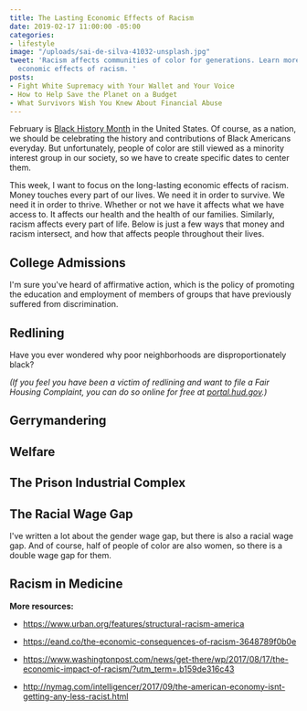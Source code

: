 ```yaml
---
title: The Lasting Economic Effects of Racism
date: 2019-02-17 11:00:00 -05:00
categories:
- lifestyle
image: "/uploads/sai-de-silva-41032-unsplash.jpg"
tweet: 'Racism affects communities of color for generations. Learn more about the
  economic effects of racism. '
posts:
- Fight White Supremacy with Your Wallet and Your Voice
- How to Help Save the Planet on a Budget
- What Survivors Wish You Knew About Financial Abuse
---
```


February is [Black History Month](https://www.africanamericanhistorymonth.gov/) in the United States. Of course, as a nation, we should be celebrating the history and contributions of Black Americans everyday. But unfortunately, people of color are still viewed as a minority interest group in our society, so we have to create specific dates to center them. 

This week, I want to focus on the long-lasting economic effects of racism. Money touches every part of our lives. We need it in order to survive. We need it in order to thrive. Whether or not we have it affects what we have access to. It affects our health and the health of our families.  Similarly, racism affects every part of life. Below is just a few ways that money and racism intersect, and how that affects people throughout their lives. 

## College Admissions

I'm sure you've heard of affirmative action, which is the policy of promoting the education and employment of members of groups that have previously suffered from discrimination. 

## Redlining

Have you ever wondered why poor neighborhoods are disproportionately black? 

*(If you feel you have been a victim of redlining and want to file a Fair Housing Complaint, you can do so online for free at [portal.hud.gov](https://www.hud.gov/).)*

## Gerrymandering

## Welfare

## The Prison Industrial Complex

## The Racial Wage Gap

I've written a lot about the gender wage gap, but there is also a racial wage gap. And of course, half of people of color are also women, so there is a double wage gap for them. 

## Racism in Medicine

**More resources:**

* https://www.urban.org/features/structural-racism-america

* https://eand.co/the-economic-consequences-of-racism-3648789f0b0e

* https://www.washingtonpost.com/news/get-there/wp/2017/08/17/the-economic-impact-of-racism/?utm_term=.b159de316c43

* http://nymag.com/intelligencer/2017/09/the-american-economy-isnt-getting-any-less-racist.html